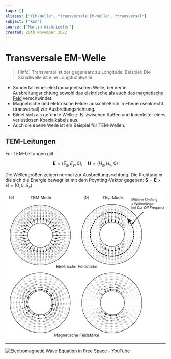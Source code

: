 ```yaml
---
tags: []
aliases: ["TEM-Welle", "Transversale EM-Welle", "transversal"]
subject: ["ksn"]
source: ["Martin Aichriedler"]
created: 28th November 2022
---
```


# Transversale EM-Welle

> [!info] Transversal ist der gegensatz zu Longitudal
> Beispiel: Die Schallwelle ist eine Longitudalwelle

- Sonderfall einer elektromagnetischen Welle, bei der in Ausbreitungsrichtung sowohl das [elektrische](../Elektrotechnik/Elektrisches%20Feld.md) als auch das [magnetische Feld](../Elektrotechnik/magnetisches%20Feld.md) verschwindet.
- Magnetische und elektrische Felder ausschließlich in Ebenen senkrecht (transversal) zur Ausbreitungsrichtung.
- Bildet sich als geführte Welle z. B. zwischen Außen und Innenleiter eines verlustlosen Koaxialkabels aus.
- Auch die ebene Welle ist ein Beispiel für TEM-Wellen.

## TEM-Leitungen

Für TEM-Leitungen gilt:

$$
\mathbf{E}=(E_{x},E_{y},0), \quad \mathbf{H}=(H_{x},H_{y},0)
$$

Die Wellengrößen zeigen normal zur Ausbreitungsrichtung. Die Richtung in die sich die Energie bewegt ist mit dem Poynting-Vektor gegeben: $\mathbf{S} = \mathbf{E}\times \mathbf{H} = (0,0,S_{z})$

![](assets/TEMMode.png)

---

![Electromagnetic Wave Equation in Free Space - YouTube](https://www.youtube.com/watch?v=GMmhSext9Q8)